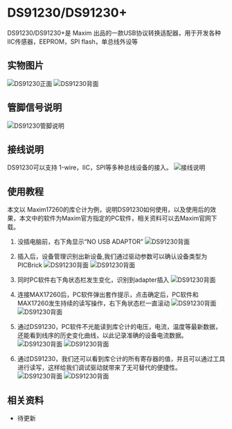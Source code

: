 # DS91230/DS91230+

DS91230/DS91230+是 Maxim 出品的一款USB协议转换适配器，用于开发各种IIC传感器，EEPROM，SPI flash，单总线外设等

## 实物图片

![DS91230正面](https://cdn.itranscloud.com/ds91230/ds91230-top.jpg)
![DS91230背面](https://cdn.itranscloud.com/ds91230/ds91230-bottom.jpg)

## 管脚信号说明

![DS91230管脚说明](https://cdn.itranscloud.com/ds91230/ds91230-rj11-pin.jpg)

## 接线说明

DS91230可以支持 1-wire，IIC，SPI等多种总线设备的接入。
![接线说明](https://cdn.itranscloud.com/ds91230/11.jpg)

## 使用教程

本文以 Maxim17260的库仑计为例，说明DS91230如何使用，以及使用后的效果，本文中的软件为Maxim官方指定的PC软件，相关资料可以去Maxim官网下载。

1. 没插电脑前，右下角显示“NO USB ADAPTOR”
![DS91230背面](https://cdn.itranscloud.com/ds91230/1.jpg)

2. 插入后，设备管理识别出新设备,我们通过驱动参数可以确认设备类型为PICBrick
![DS91230背面](https://cdn.itranscloud.com/ds91230/2.jpg)
![DS91230背面](https://cdn.itranscloud.com/ds91230/3.jpg)

3. 同时PC软件右下角状态栏发生变化，识别到adapter插入
![DS91230背面](https://cdn.itranscloud.com/ds91230/4.jpg)

4. 连接MAX17260后，PC软件弹出套作提示，点击确定后，PC软件和MAX17260发生持续的读写操作，右下角状态栏一直滚动
![DS91230背面](https://cdn.itranscloud.com/ds91230/5.jpg)
![DS91230背面](https://cdn.itranscloud.com/ds91230/10.jpg)

5. 通过DS91230，PC软件不光能读到库仑计的电压，电流，温度等最新数据，还能看到线序的历史变化曲线，以此记录准确的设备电流数据。
![DS91230背面](https://cdn.itranscloud.com/ds91230/6.jpg)
![DS91230背面](https://cdn.itranscloud.com/ds91230/7.jpg)

6. 通过DS91230，我们还可以看到库仑计的所有寄存器的值，并且可以通过工具进行读写，这样给我们调试驱动就带来了无可替代的便捷性。
![DS91230背面](https://cdn.itranscloud.com/ds91230/8.jpg)
![DS91230背面](https://cdn.itranscloud.com/ds91230/9.jpg)

## 相关资料

- 待更新
